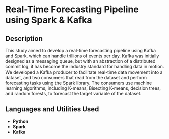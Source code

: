 <h1>Real-Time Forecasting Pipeline using Spark & Kafka</h1>

<h2>Description</h2>
This study aimed to develop a real-time forecasting pipeline using Kafka and Spark, which can handle trillions of events per day. Kafka was initially designed as a messaging queue, but with an abstraction of a distributed commit log, it has become the industry standard for handling data in motion. We developed a Kafka producer to facilitate real-time data movement into a dataset, and two consumers that read from the dataset and perform forecasting tasks using the Spark library. The consumers use machine learning algorithms, including K-means, Bisecting K-means, decision trees, and random forests, to forecast the target variable of the dataset.
<br />

<h2>Languages and Utilities Used</h2>

- <b>Python</b>
- <b>Spark</b>
- <b>Kafka</b>




